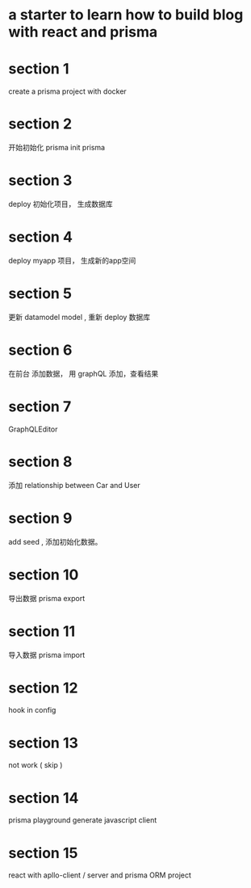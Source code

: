 # a starter to learn how to build blog with react and prisma

# section 1 
create a prisma project with docker 

# section 2 
开始初始化 prisma
init prisma

# section 3 
deploy  初始化项目， 生成数据库

# section 4
deploy myapp  项目， 生成新的app空间

# section 5
更新 datamodel model , 重新 deploy 数据库

# section 6
在前台 添加数据， 用 graphQL 添加，查看结果

# section 7
GraphQLEditor

# section 8 
添加 relationship between Car and User

# section 9 
add seed , 添加初始化数据。

# section 10
导出数据 prisma export

# section 11 
导入数据 prisma import

# section 12
hook in config

# section 13 
not work ( skip )

# section 14
prisma playground
generate javascript client 

# section 15
react with apllo-client / server and prisma ORM project